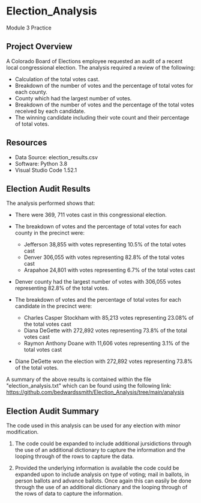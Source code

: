 # Election_Analysis
Module 3 Practice

## Project Overview
A Colorado Board of Elections employee requested an audit of a recent local congressional election.  The analysis required a review of the following:

* Calculation of the total votes cast.
* Breakdown of the number of votes and the percentage of total votes for each county.
* County which had the largest number of votes.
* Breakdown of the number of votes and the percentage of the total votes received by each candidate.
* The winning candidate  including their vote count and their percentage of total votes.

## Resources
* Data Source: election_results.csv
* Software: Python 3.8
* Visual Studio Code 1.52.1

## Election Audit Results
The analysis performed shows that:
* There were 369, 711 votes cast in this congressional election.

* The breakdown of votes and the percentage of total votes for each county in the precinct were:
  * Jefferson 38,855 with votes representing 10.5% of the total votes cast
  * Denver 306,055 with votes representing 82.8% of the total votes cast
  * Arapahoe 24,801 with votes representing 6.7% of the total votes cast
  
* Denver county had the largest number of votes with 306,055 votes representing 82.8% of the total votes.

* The breakdown of votes and the percentage of total votes for each candidate in the precinct were:
  * Charles Casper Stockham with 85,213 votes representing 23.08% of the total votes cast
  * Diana DeGette with 272,892 votes representing 73.8% of the total votes cast
  * Raymon Anthony Doane with 11,606 votes representing 3.1% of the total votes cast
  
* Diane DeGette won the election with 272,892 votes representing 73.8% of the total votes.

 A summary of the above results is contained within the file "election_analysis.txt" which can be found using the following link:
 https://github.com/bedwardssmith/Election_Analysis/tree/main/analysis
 
 ## Election Audit Summary
 The code used in this analysis can be used for any election with minor modification.  
 
 1.  The code could be expanded to include additional jursidictions through the use of an additional dictionary to capture the information and the looping through of the rows to capture the data.
 
 2.  Provided the underlying information is available the code could be expanded upon to include analysis on type of voting; mail in ballots, in person ballots and advance ballots.  Once again this can easily be done through the use of an additional dictionary and the looping through of the rows of data to capture the information.
 
 
 
 
